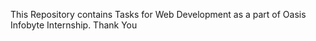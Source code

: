 This Repository contains Tasks for Web Development as a part of Oasis Infobyte Internship.
Thank You
